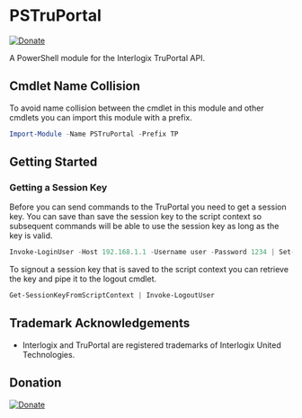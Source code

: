 # PSTruPortal

[![Donate](https://img.shields.io/badge/Donate-PayPal-green.svg)](https://paypal.me/erwindevreugd)

A PowerShell module for the Interlogix TruPortal API.

## Cmdlet Name Collision

To avoid name collision between the cmdlet in this module and other cmdlets you can import this module with a prefix.

```powershell
Import-Module -Name PSTruPortal -Prefix TP
```

## Getting Started

### Getting a Session Key

Before you can send commands to the TruPortal you need to get a session key. 
You can save than save the session key to the script context so subsequent commands will be able to use the session key as long as the key is valid.

```powershell
Invoke-LoginUser -Host 192.168.1.1 -Username user -Password 1234 | Set-ScriptContext
```

To signout a session key that is saved to the script context you can retrieve the key and pipe it to the logout cmdlet.

```powershell
Get-SessionKeyFromScriptContext | Invoke-LogoutUser
```

## Trademark Acknowledgements

* Interlogix and TruPortal are registered trademarks of Interlogix United Technologies.

## Donation

[![Donate](https://img.shields.io/badge/Donate-PayPal-green.svg)](https://paypal.me/erwindevreugd)